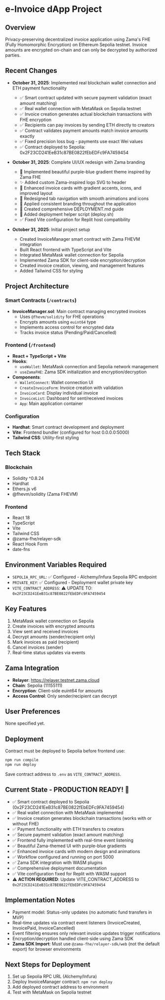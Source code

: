 # e-Invoice dApp Project

## Overview
Privacy-preserving decentralized invoice application using Zama's FHE (Fully Homomorphic Encryption) on Ethereum Sepolia testnet. Invoice amounts are encrypted on-chain and can only be decrypted by authorized parties.

## Recent Changes
- **October 31, 2025**: Implemented real blockchain wallet connection and ETH payment functionality
  - ✅ Smart contract updated with secure payment validation (exact amount matching)
  - ✅ Real wallet connection with MetaMask on Sepolia testnet
  - ✅ Invoice creation generates actual blockchain transactions with FHE encryption
  - ✅ Recipients can pay invoices by sending ETH directly to creators
  - ✅ Contract validates payment amounts match invoice amounts exactly
  - ✅ Fixed precision loss bug - payments use exact Wei values
  - ✅ Contract deployed to Sepolia: 0x2F23CD241EeB31c87BE0822fEbEDFc9FA7459454
  
- **October 31, 2025**: Complete UI/UX redesign with Zama branding
  - 🎨 Implemented beautiful purple-blue gradient theme inspired by Zama FHE
  - ✨ Added custom Zama-inspired logo SVG to header
  - 🚀 Enhanced invoice cards with gradient accents, icons, and improved layout
  - 📱 Redesigned tab navigation with smooth animations and icons
  - 💎 Applied consistent branding throughout the application
  - 📝 Created comprehensive DEPLOYMENT.md guide
  - 🔧 Added deployment helper script (deploy.sh)
  - ✅ Fixed Vite configuration for Replit host compatibility
  
- **October 31, 2025**: Initial project setup
  - Created InvoiceManager smart contract with Zama FHEVM integration
  - Built React frontend with TypeScript and Vite
  - Integrated MetaMask wallet connection for Sepolia
  - Implemented Zama SDK for client-side encryption/decryption
  - Created invoice creation, viewing, and management features
  - Added Tailwind CSS for styling

## Project Architecture

### Smart Contracts (`/contracts`)
- **InvoiceManager.sol**: Main contract managing encrypted invoices
  - Uses `@fhevm/solidity` for FHE operations
  - Encrypts amounts using `euint64` type
  - Implements access control for encrypted data
  - Tracks invoice status (Pending/Paid/Cancelled)

### Frontend (`/frontend`)
- **React + TypeScript + Vite**
- **Hooks**:
  - `useWallet`: MetaMask connection and Sepolia network management
  - `useZamaFHE`: Zama SDK initialization and encryption/decryption
- **Components**:
  - `WalletConnect`: Wallet connection UI
  - `CreateInvoiceForm`: Invoice creation with validation
  - `InvoiceCard`: Display individual invoice
  - `InvoiceList`: Dashboard for sent/received invoices
  - `App`: Main application container

### Configuration
- **Hardhat**: Smart contract development and deployment
- **Vite**: Frontend bundler (configured for host 0.0.0.0:5000)
- **Tailwind CSS**: Utility-first styling

## Tech Stack

### Blockchain
- Solidity ^0.8.24
- Hardhat
- Ethers.js v6
- @fhevm/solidity (Zama FHEVM)

### Frontend
- React 18
- TypeScript
- Vite
- Tailwind CSS
- @zama-fhe/relayer-sdk
- React Hook Form
- date-fns

## Environment Variables Required
- `SEPOLIA_RPC_URL`: ✅ Configured - Alchemy/Infura Sepolia RPC endpoint
- `PRIVATE_KEY`: ✅ Configured - Deployment wallet private key
- `VITE_CONTRACT_ADDRESS`: ⚠️ UPDATE TO: `0x2F23CD241EeB31c87BE0822fEbEDFc9FA7459454`

## Key Features
1. MetaMask wallet connection on Sepolia
2. Create invoices with encrypted amounts
3. View sent and received invoices
4. Decrypt amounts (sender/recipient only)
5. Mark invoices as paid (recipient)
6. Cancel invoices (sender)
7. Real-time status updates via events

## Zama Integration
- **Relayer**: https://relayer.testnet.zama.cloud
- **Chain**: Sepolia (11155111)
- **Encryption**: Client-side euint64 for amounts
- **Access Control**: Only sender/recipient can decrypt

## User Preferences
None specified yet.

## Deployment
Contract must be deployed to Sepolia before frontend use:
```bash
npm run compile
npm run deploy
```

Save contract address to `.env` as `VITE_CONTRACT_ADDRESS`.

## Current State - PRODUCTION READY! 🚀
- ✅ Smart contract deployed to Sepolia (0x2F23CD241EeB31c87BE0822fEbEDFc9FA7459454)
- ✅ Real wallet connection with MetaMask implemented
- ✅ Invoice creation generates blockchain transactions (works with or without FHE)
- ✅ Payment functionality with ETH transfers to creators
- ✅ Secure payment validation (exact amount matching)
- ✅ Frontend fully implemented with real-time event listening
- ✅ Beautiful Zama-themed UI with purple-blue gradients
- ✅ Enhanced invoice cards with modern design and animations
- ✅ Workflow configured and running on port 5000
- ✅ Zama SDK integration with WASM plugins
- ✅ Comprehensive deployment documentation
- ✅ Vite configuration fixed for Replit with WASM support
- ⚠️ **ACTION REQUIRED**: Update VITE_CONTRACT_ADDRESS to `0x2F23CD241EeB31c87BE0822fEbEDFc9FA7459454`

## Implementation Notes
- Payment model: Status-only updates (no automatic fund transfers in MVP)
- Real-time updates via contract event listeners (InvoiceCreated, InvoicePaid, InvoiceCancelled)
- Event filtering ensures only relevant invoice updates trigger notifications
- Encryption/decryption handled client-side using Zama SDK
- **Zama SDK Import**: Must use `@zama-fhe/relayer-sdk/web` (not the default export) for browser environments

## Next Steps for Deployment
1. Set up Sepolia RPC URL (Alchemy/Infura)
2. Deploy InvoiceManager contract: `npm run deploy`
3. Add deployed contract address to environment
4. Test with MetaMask on Sepolia testnet
